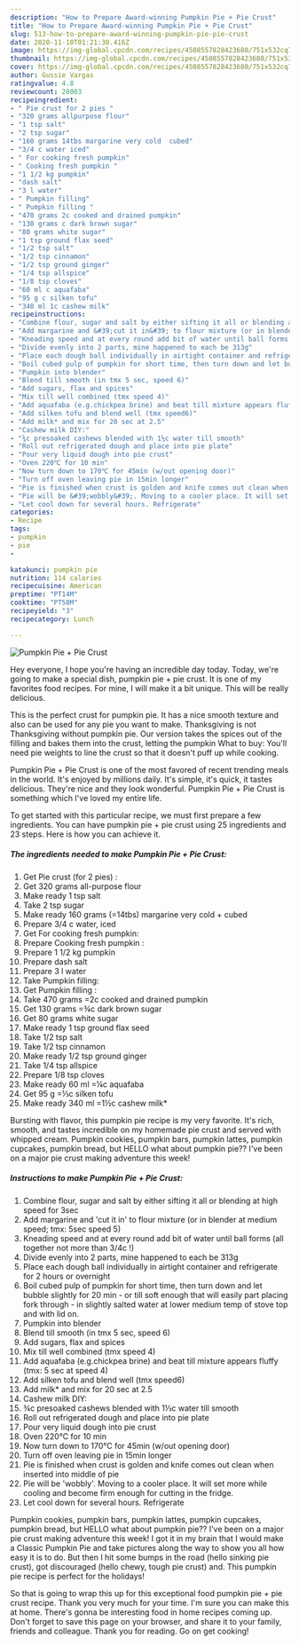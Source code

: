 ```yaml
---
description: "How to Prepare Award-winning Pumpkin Pie + Pie Crust"
title: "How to Prepare Award-winning Pumpkin Pie + Pie Crust"
slug: 513-how-to-prepare-award-winning-pumpkin-pie-pie-crust
date: 2020-11-10T01:21:30.416Z
image: https://img-global.cpcdn.com/recipes/4508557828423680/751x532cq70/pumpkin-pie-pie-crust-recipe-main-photo.jpg
thumbnail: https://img-global.cpcdn.com/recipes/4508557828423680/751x532cq70/pumpkin-pie-pie-crust-recipe-main-photo.jpg
cover: https://img-global.cpcdn.com/recipes/4508557828423680/751x532cq70/pumpkin-pie-pie-crust-recipe-main-photo.jpg
author: Gussie Vargas
ratingvalue: 4.8
reviewcount: 28003
recipeingredient:
- " Pie crust for 2 pies "
- "320 grams allpurpose flour"
- "1 tsp salt"
- "2 tsp sugar"
- "160 grams 14tbs margarine very cold  cubed"
- "3/4 c water iced"
- " For cooking fresh pumpkin"
- " Cooking fresh pumpkin "
- "1 1/2 kg pumpkin"
- "dash salt"
- "3 l water"
- " Pumpkin filling"
- " Pumpkin filling "
- "470 grams 2c cooked and drained pumpkin"
- "130 grams c dark brown sugar"
- "80 grams white sugar"
- "1 tsp ground flax seed"
- "1/2 tsp salt"
- "1/2 tsp cinnamon"
- "1/2 tsp ground ginger"
- "1/4 tsp allspice"
- "1/8 tsp cloves"
- "60 ml c aquafaba"
- "95 g c silken tofu"
- "340 ml 1c cashew milk"
recipeinstructions:
- "Combine flour, sugar and salt by either sifting it all or blending at high speed for 3sec"
- "Add margarine and &#39;cut it in&#39; to flour mixture (or in blender at medium speed; tmx: 5sec speed 5)"
- "Kneading speed and at every round add bit of water until ball forms (all together not more than 3/4c !)"
- "Divide evenly into 2 parts, mine happened to each be 313g"
- "Place each dough ball individually in airtight container and refrigerate for 2 hours or overnight"
- "Boil cubed pulp of pumpkin for short time, then turn down and let bubble slightly for 20 min - or till soft enough that will easily part placing fork through - in slightly salted water at lower medium temp of stove top and with lid on."
- "Pumpkin into blender"
- "Blend till smooth (in tmx 5 sec, speed 6)"
- "Add sugars, flax and spices"
- "Mix till well combined (tmx speed 4)"
- "Add aquafaba (e.g.chickpea brine) and beat till mixture appears fluffy (tmx: 5 sec at speed 4)"
- "Add silken tofu and blend well (tmx speed6)"
- "Add milk* and mix for 20 sec at 2.5"
- "Cashew milk DIY:"
- "¾c presoaked cashews blended with 1⅓c water till smooth"
- "Roll out refrigerated dough and place into pie plate"
- "Pour very liquid dough into pie crust"
- "Oven 220℃ for 10 min"
- "Now turn down to 170℃ for 45min (w/out opening door)"
- "Turn off oven leaving pie in 15min longer"
- "Pie is finished when crust is golden and knife comes out clean when inserted into middle of pie"
- "Pie will be &#39;wobbly&#39;. Moving to a cooler place. It will set more while cooling and become firm enough for cutting in the fridge."
- "Let cool down for several hours. Refrigerate"
categories:
- Recipe
tags:
- pumpkin
- pie
- 

katakunci: pumpkin pie  
nutrition: 114 calories
recipecuisine: American
preptime: "PT14M"
cooktime: "PT58M"
recipeyield: "3"
recipecategory: Lunch

---
```



![Pumpkin Pie + Pie Crust](https://img-global.cpcdn.com/recipes/4508557828423680/751x532cq70/pumpkin-pie-pie-crust-recipe-main-photo.jpg)

Hey everyone, I hope you're having an incredible day today. Today, we're going to make a special dish, pumpkin pie + pie crust. It is one of my favorites food recipes. For mine, I will make it a bit unique. This will be really delicious.

This is the perfect crust for pumpkin pie. It has a nice smooth texture and also can be used for any pie you want to make. Thanksgiving is not Thanksgiving without pumpkin pie. Our version takes the spices out of the filling and bakes them into the crust, letting the pumpkin What to buy: You&#39;ll need pie weights to line the crust so that it doesn&#39;t puff up while cooking.

Pumpkin Pie + Pie Crust is one of the most favored of recent trending meals in the world. It's enjoyed by millions daily. It's simple, it's quick, it tastes delicious. They're nice and they look wonderful. Pumpkin Pie + Pie Crust is something which I've loved my entire life.


To get started with this particular recipe, we must first prepare a few ingredients. You can have pumpkin pie + pie crust using 25 ingredients and 23 steps. Here is how you can achieve it.

<!--inarticleads1-->

##### The ingredients needed to make Pumpkin Pie + Pie Crust:

1. Get  Pie crust (for 2 pies) :
1. Get 320 grams all-purpose flour
1. Make ready 1 tsp salt
1. Take 2 tsp sugar
1. Make ready 160 grams (=14tbs) margarine very cold + cubed
1. Prepare 3/4 c water, iced
1. Get  For cooking fresh pumpkin:
1. Prepare  Cooking fresh pumpkin :
1. Prepare 1 1/2 kg pumpkin
1. Prepare dash salt
1. Prepare 3 l water
1. Take  Pumpkin filling:
1. Get  Pumpkin filling :
1. Take 470 grams =2c cooked and drained pumpkin
1. Get 130 grams =¾c dark brown sugar
1. Get 80 grams white sugar
1. Make ready 1 tsp ground flax seed
1. Take 1/2 tsp salt
1. Take 1/2 tsp cinnamon
1. Make ready 1/2 tsp ground ginger
1. Take 1/4 tsp allspice
1. Prepare 1/8 tsp cloves
1. Make ready 60 ml =¼c aquafaba
1. Get 95 g =⅓c silken tofu
1. Make ready 340 ml =1½c cashew milk*


Bursting with flavor, this pumpkin pie recipe is my very favorite. It&#39;s rich, smooth, and tastes incredible on my homemade pie crust and served with whipped cream. Pumpkin cookies, pumpkin bars, pumpkin lattes, pumpkin cupcakes, pumpkin bread, but HELLO what about pumpkin pie?? I&#39;ve been on a major pie crust making adventure this week! 

<!--inarticleads2-->

##### Instructions to make Pumpkin Pie + Pie Crust:

1. Combine flour, sugar and salt by either sifting it all or blending at high speed for 3sec
1. Add margarine and &#39;cut it in&#39; to flour mixture (or in blender at medium speed; tmx: 5sec speed 5)
1. Kneading speed and at every round add bit of water until ball forms (all together not more than 3/4c !)
1. Divide evenly into 2 parts, mine happened to each be 313g
1. Place each dough ball individually in airtight container and refrigerate for 2 hours or overnight
1. Boil cubed pulp of pumpkin for short time, then turn down and let bubble slightly for 20 min - or till soft enough that will easily part placing fork through - in slightly salted water at lower medium temp of stove top and with lid on.
1. Pumpkin into blender
1. Blend till smooth (in tmx 5 sec, speed 6)
1. Add sugars, flax and spices
1. Mix till well combined (tmx speed 4)
1. Add aquafaba (e.g.chickpea brine) and beat till mixture appears fluffy (tmx: 5 sec at speed 4)
1. Add silken tofu and blend well (tmx speed6)
1. Add milk* and mix for 20 sec at 2.5
1. Cashew milk DIY:
1. ¾c presoaked cashews blended with 1⅓c water till smooth
1. Roll out refrigerated dough and place into pie plate
1. Pour very liquid dough into pie crust
1. Oven 220℃ for 10 min
1. Now turn down to 170℃ for 45min (w/out opening door)
1. Turn off oven leaving pie in 15min longer
1. Pie is finished when crust is golden and knife comes out clean when inserted into middle of pie
1. Pie will be &#39;wobbly&#39;. Moving to a cooler place. It will set more while cooling and become firm enough for cutting in the fridge.
1. Let cool down for several hours. Refrigerate


Pumpkin cookies, pumpkin bars, pumpkin lattes, pumpkin cupcakes, pumpkin bread, but HELLO what about pumpkin pie?? I&#39;ve been on a major pie crust making adventure this week! I got it in my brain that I would make a Classic Pumpkin Pie and take pictures along the way to show you all how easy it is to do. But then I hit some bumps in the road (hello sinking pie crust), got discouraged (hello chewy, tough pie crust) and. This pumpkin pie recipe is perfect for the holidays! 

So that is going to wrap this up for this exceptional food pumpkin pie + pie crust recipe. Thank you very much for your time. I'm sure you can make this at home. There's gonna be interesting food in home recipes coming up. Don't forget to save this page on your browser, and share it to your family, friends and colleague. Thank you for reading. Go on get cooking!
